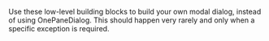 Use these low-level building blocks to build your own modal dialog, instead of using OnePaneDialog. This should happen very rarely and only when a specific exception is required.
